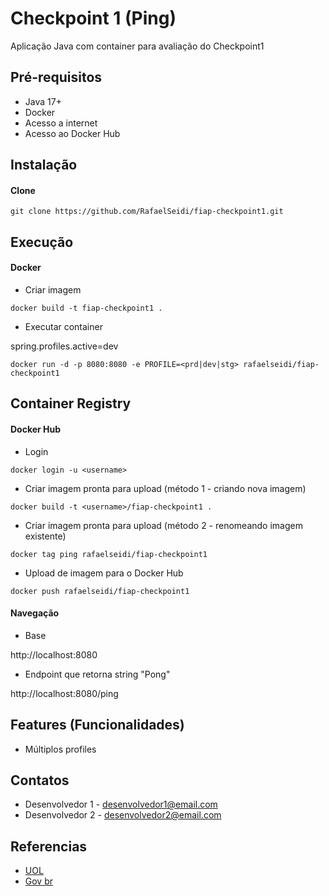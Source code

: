 # Checkpoint 1 (Ping)

Aplicação Java com container para avaliação do Checkpoint1

## Pré-requisitos

- Java 17+
- Docker 
- Acesso a internet
- Acesso ao Docker Hub

## Instalação

#### Clone

```
git clone https://github.com/RafaelSeidi/fiap-checkpoint1.git
```

## Execução


#### Docker

* Criar imagem

```
docker build -t fiap-checkpoint1 .
```

* Executar container

spring.profiles.active=dev

```
docker run -d -p 8080:8080 -e PROFILE=<prd|dev|stg> rafaelseidi/fiap-checkpoint1
```

## Container Registry


#### Docker Hub

* Login

```
docker login -u <username>
```

* Criar imagem pronta para upload (método 1 - criando nova imagem)


```
docker build -t <username>/fiap-checkpoint1 .
```


* Criar imagem pronta para upload (método 2 - renomeando imagem existente)


```
docker tag ping rafaelseidi/fiap-checkpoint1
```


* Upload de imagem para o Docker Hub


```
docker push rafaelseidi/fiap-checkpoint1 
```



#### Navegação

- Base

http://localhost:8080

- Endpoint que retorna string "Pong"

http://localhost:8080/ping 


## Features (Funcionalidades)

- Múltiplos profiles

## Contatos

- Desenvolvedor 1 - desenvolvedor1@email.com
- Desenvolvedor 2 - desenvolvedor2@email.com

## Referencias

 - [UOL](https://www.uol.com.br/)
 - [Gov br](https://www.gov.br/)